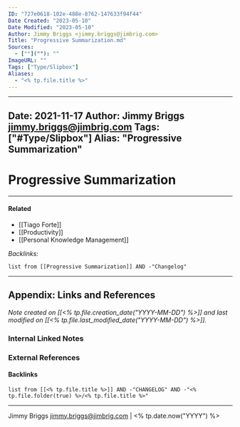 ```yaml
---
ID: "727e0618-102e-488e-8762-147633f94f44"
Date Created: "2023-05-10"
Date Modified: "2023-05-10"
Author: Jimmy Briggs <jimmy.briggs@jimbrig.com>
Title: "Progressive Summarization.md"
Sources: 
  - [""](""): ""
ImageURL: ""
Tags: ["Type/Slipbox"]
Aliases:
  - "<% tp.file.title %>"
---
```


---
Date: 2021-11-17
Author: Jimmy Briggs <jimmy.briggs@jimbrig.com>
Tags: ["#Type/Slipbox"]
Alias: "Progressive Summarization"
---

# Progressive Summarization

***

#### Related

- [[Tiago Forte]]
- [[Productivity]]
- [[Personal Knowledge Management]]

*Backlinks:*

```dataview
list from [[Progressive Summarization]] AND -"Changelog"
```

***

## Appendix: Links and References

*Note created on [[<% tp.file.creation_date("YYYY-MM-DD") %>]] and last modified on [[<% tp.file.last_modified_date("YYYY-MM-DD") %>]].*

### Internal Linked Notes

### External References

#### Backlinks

```dataview
list from [[<% tp.file.title %>]] AND -"CHANGELOG" AND -"<% tp.file.folder(true) %>/<% tp.file.title %>"
```


***

Jimmy Briggs <jimmy.briggs@jimbrig.com> | <% tp.date.now("YYYY") %>